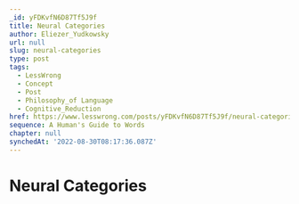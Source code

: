 ```yaml
---
_id: yFDKvfN6D87Tf5J9f
title: Neural Categories
author: Eliezer_Yudkowsky
url: null
slug: neural-categories
type: post
tags:
  - LessWrong
  - Concept
  - Post
  - Philosophy_of Language
  - Cognitive_Reduction
href: https://www.lesswrong.com/posts/yFDKvfN6D87Tf5J9f/neural-categories
sequence: A Human's Guide to Words
chapter: null
synchedAt: '2022-08-30T08:17:36.087Z'
---
```


# Neural Categories
